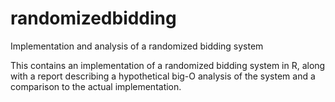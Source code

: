 # randomizedbidding

Implementation and analysis of a randomized bidding system

This contains an implementation of a randomized bidding system in R, along with a report describing a hypothetical big-O  analysis of the system and a comparison to the actual implementation.
